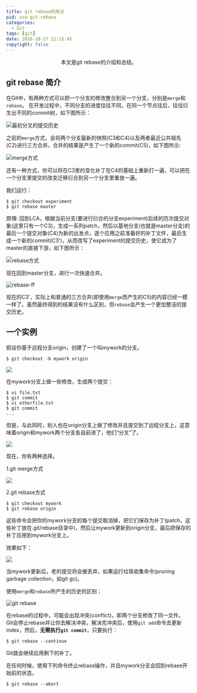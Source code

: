 ```yaml
---
title: git rebase的用法
pid: use-git-rebase
categories:
  - Git
tags: [git]
date: 2016-10-27 21:15:45
copyright: false
---
```

<center>本文是git rebase的介绍和总结。</center>
<!-- more -->

## git rebase 简介

在Git中，有两种方式可以把一个分支的修改整合到另一个分支，分别是`merge`和`rebase`。
在开发过程中，不同分支的进度往往不同，在同一个节点往后，往往衍生出不同的commit树，如下图所示：

![最初分叉的提交历史](https://git-scm.com/figures/18333fig0327-tn.png)

之前的`merge`方式，会将两个分支最新的快照(C3和C4)以及两者最近公共祖先(C2)进行三方合并，合并的结果是产生了一个新的commit(C5)，如下图所示:

![merge方式](https://git-scm.com/figures/18333fig0328-tn.png)

还有一种方式，你可以将在C3里的变化补丁在C4的基础上重新打一遍，可以把在一个分支里提交的改变迁移衍合到另一个分支里重放一遍。

我们运行：

```
$ git checkout experiment
$ git rebase master

```

原理: 回到LCA，根据当前分支(要进行衍合的分支<span class="ic">experiment</span>)后续的历次提交对象(这里只有一个C3)，生成一系列patch，然后以基地分支(也就是<span class="ic">master</span>分支)的最后一个提交对象(C4)为新的出发点，逐个应用之前准备好的补丁文件，最后生成一个新的commit(C3')，从而改写了<span class="ic">experiment</span>的提交历史，使它成为了<span class="ic">master</span>的直接下游，如下图所示：

![rebase方式](https://git-scm.com/figures/18333fig0329-tn.png)

现在回到<span class="ic">master</span>分支，进行一次快速合并。

![rebase-ff](https://git-scm.com/figures/18333fig0330-tn.png)

现在的C3'，实际上和普通的三方合并(即使用`merge`而产生的C5)的内容已经一模一样了。虽然最终得到的结果没有什么区别，但`rebase`会产生一个更加整洁的提交历史。

## 一个实例

假设你基于远程分支<span class="ic">origin</span>，创建了一个叫<span class="ic">mywork</span>的分支。

```
$ git checkout -b mywork origin

```

![](http://gitbook.liuhui998.com/assets/images/figure/rebase0.png)

在<span class="ic">mywork</span>分支上做一些修改，生成两个提交：

```
$ vi file.txt
$ git commit
$ vi otherfile.txt
$ git commit
...

```

但是，与此同时，别人也在<span class="ic">origin</span>分支上做了修改并且提交到了远程分支上，这意味着<span class="ic">origin</span>和<span class="ic">mywork</span>两个分支各自前进了，他们“分叉”了。

![](http://gitbook.liuhui998.com/assets/images/figure/rebase1.png)

现在，你有两种选择。

1.git merge方式

![](http://gitbook.liuhui998.com/assets/images/figure/rebase2.png)

2.git rebase方式

```
$ git checkout mywork
$ git rebase origin

```

这些命令会把你的<span class="ic">mywork</span>分支的每个提交取消掉，把它们保存为补丁(patch，这些补丁放在<span class="ic">.git/rebase</span>目录中)，然后让<span class="ic">mywork</span>更新到<span class="ic">origin</span>分支，最后把保存的补丁应用到<span class="ic">mywork</span>分支上。

效果如下：

![](http://gitbook.liuhui998.com/assets/images/figure/rebase3.png)

当<span class="ic">mywork</span>更新后，老的提交将会被丢弃，如果运行垃圾收集命令(pruning garbage collection，如git gc)。

使用`merge`和`rebase`所产生的历史的区别：

![git rebase](http://gitbook.liuhui998.com/assets/images/figure/rebase5.png)

在rebase的过程中，可能会出现冲突(conflict)，即两个分支修改了同一文件。
Git会停止rebase并让你去解决冲突，解决完冲突后，使用`git add`命令去更新index，然后，**无需执行`git commit`**，只要执行：

```
$ git rebase --continue

```

Git就会继续应用剩下的补丁。

在任何时候，使用下列命令终止rebase操作，并且<span class="ic">mywork</span>分支会回到rebase开始前的状态。

```
$ git rebase --abort

```

